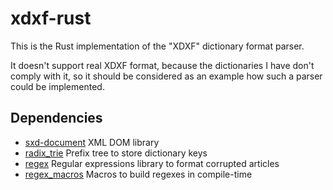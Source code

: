 # xdxf-rust

This is the Rust implementation of the "XDXF" dictionary format parser.

It doesn't support real XDXF format, because the dictionaries I have don't comply with it,
so it should be considered as an example how such a parser could be implemented.

## Dependencies

* [sxd-document](https://crates.io/crates/sxd-document) XML DOM library
* [radix_trie](https://crates.io/crates/radix_trie) Prefix tree to store dictionary keys
* [regex](https://crates.io/crates/regex) Regular expressions library to format corrupted articles
* [regex_macros](https://crates.io/crates/regex_macros) Macros to build regexes in compile-time
